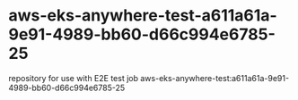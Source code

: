 # aws-eks-anywhere-test-a611a61a-9e91-4989-bb60-d66c994e6785-25
repository for use with E2E test job aws-eks-anywhere-test:a611a61a-9e91-4989-bb60-d66c994e6785-25
